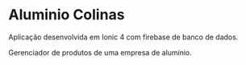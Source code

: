 # Aluminio Colinas

Aplicação desenvolvida em Ionic 4 com firebase de banco de dados.

Gerenciador de produtos de uma empresa de alumínio.
